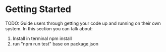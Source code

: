 # Getting Started
TODO: Guide users through getting your code up and running on their own system. In this section you can talk about:
1.	Install in terminal npm install
2.	run "npm run test" base on package.json

